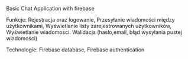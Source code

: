 Basic Chat Application with firebase



Funkcje: 
Rejestracja oraz logowanie,
Przesyłanie wiadomości między użytkownikami,
Wyświetlanie listy zarejestrowanych użytkowników,
Wyświetlanie wiadomosci.
Walidacja (hasło,email, błąd wysyłania pustej wiadomości)


Technologie:
Firebase database, 
Firebase authentication 
